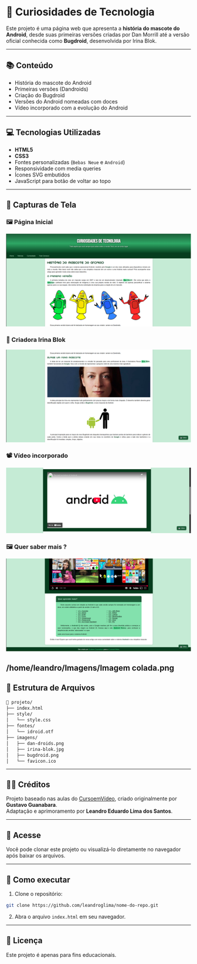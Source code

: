 
# 🤖 Curiosidades de Tecnologia

Este projeto é uma página web que apresenta a **história do mascote do Android**, desde suas primeiras versões criadas por Dan Morrill até a versão oficial conhecida como **Bugdroid**, desenvolvida por Irina Blok.

---

## 📚 Conteúdo

- História do mascote do Android
- Primeiras versões (Dandroids)
- Criação do Bugdroid
- Versões do Android nomeadas com doces
- Vídeo incorporado com a evolução do Android

---

## 💻 Tecnologias Utilizadas

- **HTML5**
- **CSS3**
- Fontes personalizadas (`Bebas Neue` e `Android`)
- Responsividade com media queries
- Ícones SVG embutidos
- JavaScript para botão de voltar ao topo

---

## 📸 Capturas de Tela

### 🖼️ Página Inicial
![Screenshot](./imagens-site/Tela-Inicial.png)

### 👩 Criadora Irina Blok
![Screenshot](./imagens-site/Criadora-Irina-Blok.png)

### 📽️ Vídeo incorporado
![Screenshot](./imagens-site/Video-Android.png)

### 🖼️ Quer saber mais ?
![Screenshot](./imagens-site/Quer-saber-mais.png)

/home/leandro/Imagens/Imagem colada.png
---

## 📂 Estrutura de Arquivos

```
📁 projeto/
├── index.html
├── style/
│   └── style.css
├── fontes/
│   └── idroid.otf
├── imagens/
│   ├── dan-droids.png
│   ├── irina-blok.jpg
│   ├── bugdroid.png
│   └── favicon.ico
```

---

## 👨‍🏫 Créditos

Projeto baseado nas aulas do [CursoemVídeo](https://www.cursoemvideo.com/), criado originalmente por **Gustavo Guanabara**.  
Adaptação e aprimoramento por **Leandro Eduardo Lima dos Santos**.

---

## 🔗 Acesse

Você pode clonar este projeto ou visualizá-lo diretamente no navegador após baixar os arquivos.

---

## 🚀 Como executar

1. Clone o repositório:
```bash
git clone https://github.com/leandroglima/nome-do-repo.git
```

2. Abra o arquivo `index.html` em seu navegador.

---

## 📝 Licença

Este projeto é apenas para fins educacionais.
